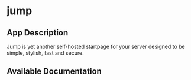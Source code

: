 # jump

## App Description

Jump is yet another self-hosted startpage for your server designed to be simple, stylish, fast and secure.

## Available Documentation


